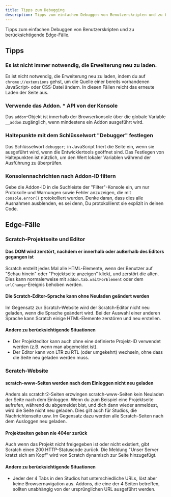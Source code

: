 ```yaml
---
title: Tipps zum Debugging
description: Tipps zum einfachen Debuggen von Benutzerskripten und zu berücksichtigende Edge-Fälle.
---
```


Tipps zum einfachen Debuggen von Benutzerskripten und zu berücksichtigende Edge-Fälle.

## Tipps

### Es ist nicht immer notwendig, die Erweiterung neu zu laden.

Es ist nicht notwendig, die Erweiterung neu zu laden, indem du auf `chrome://extensions` gehst, um die Quelle einer bereits vorhandenen JavaScript- oder CSS-Datei ändern. In diesen Fällen reicht das erneute Laden der Seite aus.

### Verwende das Addon. * API von der Konsole

Das `addon`-Objekt ist innerhalb der Browserkonsole über die globale Variable `__addon` zugänglich, wenn mindestens ein Addon ausgeführt wird.

### Haltepunkte mit dem Schlüsselwort "Debugger" festlegen

Das Schlüsselwort `debugger;` in JavaScript friert die Seite ein, wenn sie ausgeführt wird, wenn die Entwicklertools geöffnet sind. Das Festlegen von Haltepunkten ist nützlich, um den Wert lokaler Variablen während der Ausführung zu überprüfen.

### Konsolennachrichten nach Addon-ID filtern

Gebe die Addon-ID in die Suchleiste der "Filter"-Konsole ein, um nur Protokolle und Warnungen sowie Fehler anzuzeigen, die mit `console.error()` protokolliert wurden. Denke daran, dass dies alle Ausnahmen ausblenden, es sei denn, Du protokollierst sie explizit in deinen Code.


## Edge-Fälle


### Scratch-Projektseite und Editor


#### Das DOM wird zerstört, nachdem er innerhalb oder außerhalb des Editors gegangen ist

Scratch erstellt jedes Mal alle HTML-Elemente, wenn der Benutzer auf "Schau hinein" oder "Projektseite anzeigen" klickt, und zerstört die alten.
Dies kann normalerweise mit `addon.tab.waitForElement` oder dem `urlChange`-Ereignis behoben werden.

#### Die Scratch-Editor-Sprache kann ohne Neuladen geändert werden

Im Gegensatz zur Scratch-Website wird der Scratch-Editor nicht neu geladen, wenn die Sprache geändert wird. Bei der Auswahl einer anderen Sprache kann Scratch einige HTML-Elemente zerstören und neu erstellen.

#### Andere zu berücksichtigende Situationen

- Der Projekteditor kann auch ohne eine definierte Projekt-ID verwendet werden (z.B. wenn man abgemeldet ist).
- Der Editor kann von LTR zu RTL (oder umgekehrt) wechseln, ohne dass die Seite neu geladen werden muss.


### Scratch-Website

#### scratch-www-Seiten werden nach dem Einloggen nicht neu geladen

Anders als scratchr2-Seiten erzwingen scratch-www-Seiten kein Neuladen der Seite nach dem Einloggen. Wenn du zum Beispiel eine Projektseite aufrufen, während du abgemeldet bist, und dich dann wieder anmeldest, wird die Seite nicht neu geladen. Dies gilt auch für Studios, die Nachrichtenseite usw. 
Im Gegensatz dazu werden alle Scratch-Seiten nach dem Ausloggen neu geladen.

#### Projektseiten geben nie 404er zurück

Auch wenn das Projekt nicht freigegeben ist oder nicht existiert, gibt Scratch einen 200 HTTP-Statuscode zurück. Die Meldung "Unser Server kratzt sich am Kopf" wird von Scratch dynamisch zur Seite hinzugefügt.

#### Andere zu berücksichtigende Situationen

- Jeder der 4 Tabs in den Studios hat unterschiedliche URLs, löst aber keine Browsernavigation aus. Addons, die eine der 4 Seiten betreffen, sollten unabhängig von der ursprünglichen URL ausgeführt werden.

